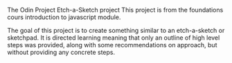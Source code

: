 The Odin Project Etch-a-Sketch project
This project is from the foundations cours introduction to javascript module.

 The goal of this project is to create something similar to an etch-a-sketch or
 sketchpad. It is directed learning meaning that only an outline of high level
 steps was provided, along with some recommendations on approach, but without 
 providing any concrete steps.
 